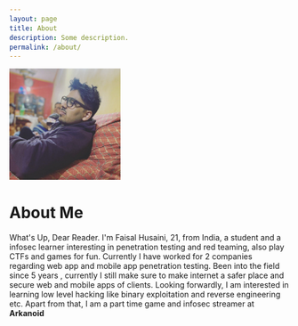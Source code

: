 ```yaml
---
layout: page
title: About
description: Some description.
permalink: /about/
---
```


<img class="img-rounded" src="/assets/img/uploads/profile_pic.jpg" alt="Faisal Husaini" width="200">

# About Me

What's Up, Dear Reader. I'm Faisal Husaini, 21, from India, a student and a infosec learner interesting in penetration testing and red teaming, also play CTFs and games for fun. Currently I have worked for 2 companies regarding web app and mobile app penetration testing. Been into the field since 5 years , currently I still make sure to make internet a safer place and secure web and mobile apps of clients. Looking forwardly, I am interested in learning low level hacking like binary exploitation and reverse engineering etc. Apart from that, I am a part time game and infosec streamer at <b> Arkanoid </b>
